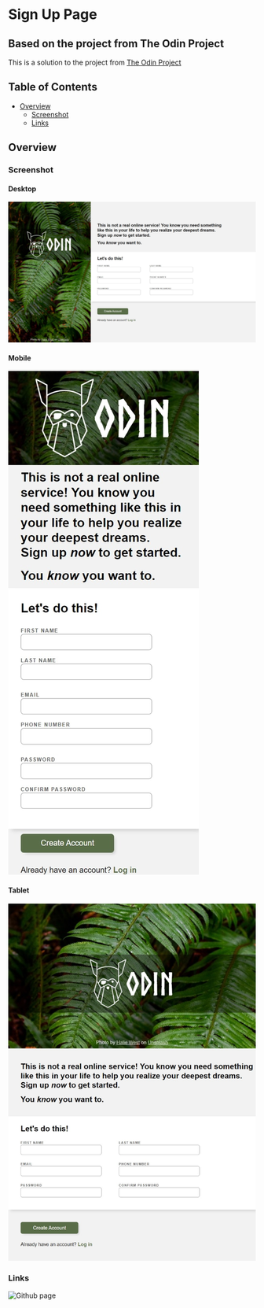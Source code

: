 # Sign Up Page 

## Based on the project from The Odin Project

This is a solution to the project from [The Odin Project](https://www.theodinproject.com/)

## Table of Contents
- [Overview](#overview)
  - [Screenshot](#screenshot)
  - [Links](#links)


## Overview 

### Screenshot

#### Desktop

![](./screenshots/2022-04-03-sign-up-desktop.jpeg)

#### Mobile 

![](./screenshots/2022-04-03-sign-up-mobile.jpeg)

#### Tablet 

![](./screenshots/2022-04-03-sign-up-tablet.jpeg)


### Links

![Github page](https://anythingoes.github.io/Sign-up-page/)


